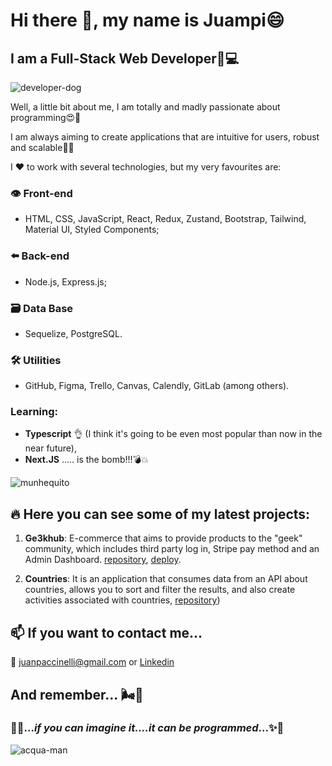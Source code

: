 # Hi there 👋, my name is Juampi😄
## I am a Full-Stack Web Developer🤪💻

![developer-dog](https://github.com/juampi85/juampi85/assets/95284913/21abce11-532b-41a5-b35f-b23fa673a30b)

Well, a little bit about me, I am totally and madly passionate about programming😍🥰

I am always aiming to create applications that are intuitive for users, robust and scalable🎯💪


I ❤️ to work with several technologies, but my very favourites are:
### 👁️ Front-end
- HTML, CSS, JavaScript, React, Redux, Zustand, Bootstrap, Tailwind, Material UI, Styled Components;
### ⬅️ Back-end
- Node.js, Express.js;
### 🗃️ Data Base
- Sequelize, PostgreSQL.
### 🛠️ Utilities
- GitHub, Figma, Trello, Canvas, Calendly, GitLab (among others).
  
### Learning:
-  **Typescript** 👌 (I think it's going to be even most popular than now in the near future),
-  **Next.JS** ..... is the bomb!!!💣💥

![munhequito](https://github.com/juampi85/juampi85/assets/95284913/cbb3142b-af42-4e18-b6dd-23dc7c24df5f)


## 🔥 Here you can see some of my latest projects:
1. **Ge3khub**: E-commerce that aims to provide products to the "geek" community, which includes third party log in, Stripe pay method and an Admin Dashboard. [repository](https://github.com/Guardianes-de-la-Tukineta),  [deploy](https://ge3khub-shop-p9rv.vercel.app/).

3. **Countries**: It is an application that consumes data from an API about countries, allows you to sort and filter the results, and also create activities associated with countries,  [repository](https://github.com/juampi85/countries_proyecto_final_henry))



## 📫 If you want to contact me...
📩  [juanpaccinelli@gmail.com](mailto:juanpaccinelli@gmail.com)
or 
[Linkedin](https://www.linkedin.com/in/juan-pablo-accinelli/)

## And remember... 🌬️🌈
### 🌠✨...*if you can imagine it....it can be programmed*...✨🌠


![acqua-man](https://github.com/juampi85/juampi85/assets/95284913/3aa6ca8d-c5a2-4919-a305-c0354482650d)

